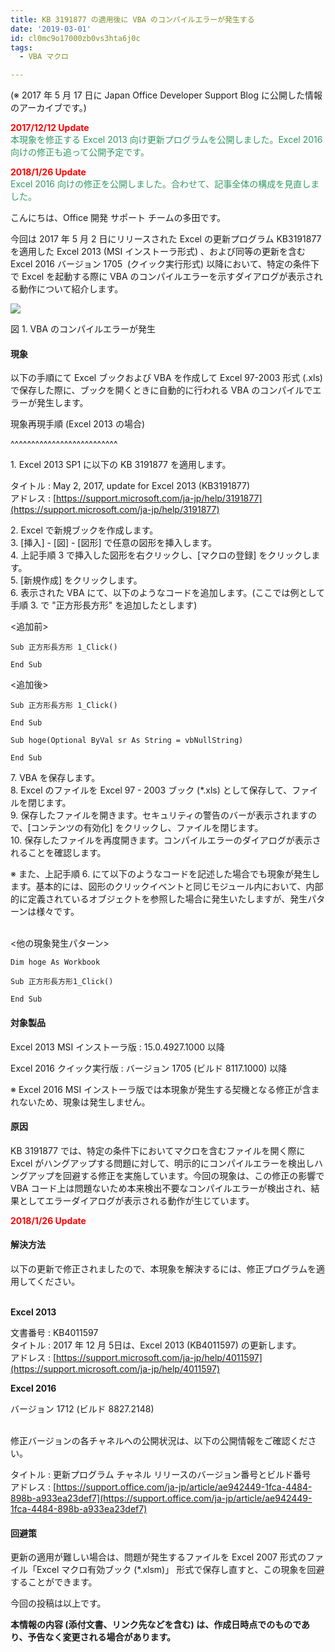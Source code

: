 ```yaml
---
title: KB 3191877 の適用後に VBA のコンパイルエラーが発生する
date: '2019-03-01'
id: cl0mc9o17000zb0vs3hta6j0c
tags:
  - VBA マクロ

---
```


(※ 2017 年 5 月 17 日に Japan Office Developer Support Blog に公開した情報のアーカイブです。)  

<span style="color:#ff0000">**2017/12/12 Update**</span>  
<span style="color:#339966">本現象を修正する Excel 2013 向け更新プログラムを公開しました。Excel 2016 向けの修正も追って公開予定です。</span>

<span style="color:#ff0000">**2018/1/26 Update**</span>  
<span style="color:#339966">Excel 2016 向けの修正を公開しました。合わせて、記事全体の構成を見直しました。</span>

こんにちは、Office 開発 サポート チームの多田です。

今回は 2017 年 5 月 2 日にリリースされた Excel の更新プログラム KB3191877 を適用した Excel 2013 (MSI インストーラ形式) 、および同等の更新を含む Excel 2016 バージョン 1705  (クイック実行形式) 以降において、特定の条件下で Excel を起動する際に VBA のコンパイルエラーを示すダイアログが表示される動作について紹介します。

![](image1.png)

図 1. VBA のコンパイルエラーが発生

#### **現象**

以下の手順にて Excel ブックおよび VBA を作成して Excel 97-2003 形式 (.xls) で保存した際に、ブックを開くときに自動的に行われる VBA のコンパイルでエラーが発生します。

現象再現手順 (Excel 2013 の場合)

^^^^^^^^^^^^^^^^^^^^^^^^^^

1\. Excel 2013 SP1 に以下の KB 3191877 を適用します。

タイトル : May 2, 2017, update for Excel 2013 (KB3191877)  
アドレス : [https://support.microsoft.com/ja-jp/help/3191877](https://support.microsoft.com/ja-jp/help/3191877)

2\. Excel で新規ブックを作成します。  
3\. \[挿入\] - \[図\] - \[図形\] で任意の図形を挿入します。  
4\. 上記手順 3 で挿入した図形を右クリックし、\[マクロの登録\] をクリックします。  
5\. \[新規作成\] をクリックします。  
6\. 表示された VBA にて、以下のようなコードを追加します。(ここでは例として手順 3. で "正方形長方形" を追加したとします)

<追加前>

```
Sub 正方形長方形 1_Click()

End Sub
```

  

<追加後>

```
Sub 正方形長方形 1_Click()

End Sub

Sub hoge(Optional ByVal sr As String = vbNullString)

End Sub
```
  

7\. VBA を保存します。  
8\. Excel のファイルを Excel 97 - 2003 ブック (\*.xls) として保存して、ファイルを閉じます。  
9\. 保存したファイルを開きます。セキュリティの警告のバーが表示されますので、\[コンテンツの有効化\] をクリックし、ファイルを閉じます。  
10\. 保存したファイルを再度開きます。コンパイルエラーのダイアログが表示されることを確認します。

※ また、上記手順 6. にて以下のようなコードを記述した場合でも現象が発生します。基本的には、図形のクリックイベントと同じモジュール内において、内部的に定義されているオブジェクトを参照した場合に発生いたしますが、発生パターンは様々です。

   
<他の現象発生パターン>
```
Dim hoge As Workbook

Sub 正方形長方形1_Click()

End Sub
```
  

  

#### **対象製品**

Excel 2013 MSI インストーラ版 : 15.0.4927.1000 以降

Excel 2016 クイック実行版 : バージョン 1705 (ビルド 8117.1000) 以降

※ Excel 2016 MSI インストーラ版では本現象が発生する契機となる修正が含まれないため、現象は発生しません。

#### **原因**

KB 3191877 では、特定の条件下においてマクロを含むファイルを開く際に Excel がハングアップする問題に対して、明示的にコンパイルエラーを検出しハングアップを回避する修正を実施しています。今回の現象は、この修正の影響で VBA コード上は問題ないため本来検出不要なコンパイルエラーが検出され、結果としてエラーダイアログが表示される動作が生じています。

<span style="color:#ff0000">**2018/1/26 Update**</span>

#### **解決方法**

以下の更新で修正されましたので、本現象を解決するには、修正プログラムを適用してください。

   
**Excel 2013**

文書番号 : KB4011597  
タイトル : 2017 年 12 月 5日は、Excel 2013 (KB4011597) の更新します。  
アドレス : [https://support.microsoft.com/ja-jp/help/4011597](https://support.microsoft.com/ja-jp/help/4011597)

**Excel 2016**

バージョン 1712 (ビルド 8827.2148)

   
修正バージョンの各チャネルへの公開状況は、以下の公開情報をご確認ください。

タイトル : 更新プログラム チャネル リリースのバージョン番号とビルド番号  
アドレス : [https://support.office.com/ja-jp/article/ae942449-1fca-4484-898b-a933ea23def7](https://support.office.com/ja-jp/article/ae942449-1fca-4484-898b-a933ea23def7)

#### **回避策**

更新の適用が難しい場合は、問題が発生するファイルを Excel 2007 形式のファイル「Excel マクロ有効ブック (\*.xlsm)」 形式で保存し直すと、この現象を回避することができます。

今回の投稿は以上です。

**本情報の内容 (添付文書、リンク先などを含む) は、作成日時点でのものであり、予告なく変更される場合があります。**